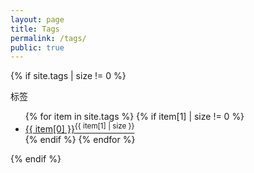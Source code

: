 ```yaml
---
layout: page
title: Tags
permalink: /tags/
public: true
---
```


{% if site.tags | size != 0 %}
<div class="tagslist">
    <p class="asidetitle">标签</p>
        <ul class="clearfix">
        {% for item in site.tags %}
            {% if item[1] | size != 0 %}
                <li><a href="{{ site.baseurl }}/tags/#{{ item[0] }}" title="{{ item[0] }}">{{ item[0] }}<sup>{{ item[1] | size }}</sup></a></li>
            {% endif %}
        {% endfor %}
        </ul>
</div>
{% endif %}